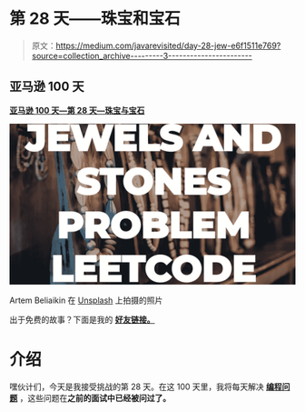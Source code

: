 # 第 28 天——珠宝和宝石

> 原文：<https://medium.com/javarevisited/day-28-jew-e6f1511e769?source=collection_archive---------3----------------------->

## **亚马逊 100 天**

[**亚马逊 100 天—第 28 天—珠宝与宝石**](https://leetcode.com/problems/jewels-and-stones/)

![](img/75da0e52bdcad65dba7f924de4dfa951.png)

Artem Beliaikin 在 [Unsplash](https://unsplash.com/s/photos/jewels?utm_source=unsplash&utm_medium=referral&utm_content=creditCopyText) 上拍摄的照片

出于免费的故事？下面是我的 [**好友链接。**](/@akshay_ravindran/day-28-jew-e6f1511e769?source=friends_link&sk=6bbc8475e77964463f763fea4b556575)

# 介绍

嘿伙计们，今天是我接受挑战的第 28 天。在这 100 天里，我将每天解决 [**编程问题**](https://www.java67.com/2018/05/top-75-programming-interview-questions-answers.html) ，这些问题在**之前的面试中已经被问过了。**